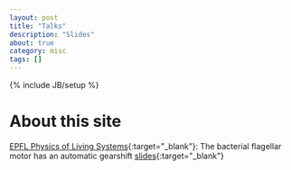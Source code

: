 ```yaml
---
layout: post
title: "Talks"
description: "Slides"
about: true
category: misc
tags: []
---
```

{% include JB/setup %}

<a name="talks"></a>

# About this site

[EPFL Physics of Living Systems](https://pols.epfl.ch/){:target="_blank"}: The bacterial flagellar motor has an automatic gearshift [slides](https://navishwadhwa.com/slides/3-epfl/){:target="_blank"}
